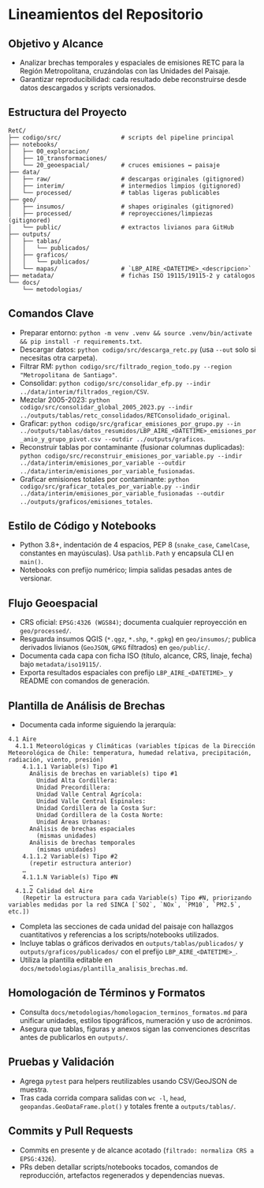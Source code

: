 # Lineamientos del Repositorio

## Objetivo y Alcance
- Analizar brechas temporales y espaciales de emisiones RETC para la Región Metropolitana, cruzándolas con las Unidades del Paisaje.
- Garantizar reproducibilidad: cada resultado debe reconstruirse desde datos descargados y scripts versionados.

## Estructura del Proyecto
```
RetC/
├── codigo/src/                 # scripts del pipeline principal
├── notebooks/
│   ├── 00_exploracion/
│   ├── 10_transformaciones/
│   └── 20_geoespacial/         # cruces emisiones ↔ paisaje
├── data/
│   ├── raw/                    # descargas originales (gitignored)
│   ├── interim/                # intermedios limpios (gitignored)
│   └── processed/              # tablas ligeras publicables
├── geo/
│   ├── insumos/                # shapes originales (gitignored)
│   ├── processed/              # reproyecciones/limpiezas (gitignored)
│   └── public/                 # extractos livianos para GitHub
├── outputs/
│   ├── tablas/
│   │   └── publicados/
│   ├── graficos/
│   │   └── publicados/
│   └── mapas/                  # `LBP_AIRE_<DATETIME>_<descripcion>`
├── metadata/                   # fichas ISO 19115/19115-2 y catálogos
└── docs/
    └── metodologias/
```

## Comandos Clave
- Preparar entorno: `python -m venv .venv && source .venv/bin/activate && pip install -r requirements.txt`.
- Descargar datos: `python codigo/src/descarga_retc.py` (usa `--out` solo si necesitas otra carpeta).
- Filtrar RM: `python codigo/src/filtrado_region_todo.py --region "Metropolitana de Santiago"`.
- Consolidar: `python codigo/src/consolidar_efp.py --indir ../data/interim/filtrados_region/CSV`.
- Mezclar 2005-2023: `python codigo/src/consolidar_global_2005_2023.py --indir ../outputs/tablas/retc_consolidados/RETConsolidado_original`.
- Graficar: `python codigo/src/graficar_emisiones_por_grupo.py --in ../outputs/tablas/datos_resumidos/LBP_AIRE_<DATETIME>_emisiones_por_anio_y_grupo_pivot.csv --outdir ../outputs/graficos`.
- Reconstruir tablas por contaminante (fusionar columnas duplicadas): `python codigo/src/reconstruir_emisiones_por_variable.py --indir ../data/interim/emisiones_por_variable --outdir ../data/interim/emisiones_por_variable_fusionadas`.
- Graficar emisiones totales por contaminante: `python codigo/src/graficar_totales_por_variable.py --indir ../data/interim/emisiones_por_variable_fusionadas --outdir ../outputs/graficos/emisiones_totales`.

## Estilo de Código y Notebooks
- Python 3.8+, indentación de 4 espacios, PEP 8 (`snake_case`, `CamelCase`, constantes en mayúsculas). Usa `pathlib.Path` y encapsula CLI en `main()`.
- Notebooks con prefijo numérico; limpia salidas pesadas antes de versionar.

## Flujo Geoespacial
- CRS oficial: `EPSG:4326 (WGS84)`; documenta cualquier reproyección en `geo/processed/`.
- Resguarda insumos QGIS (`*.qgz`, `*.shp`, `*.gpkg`) en `geo/insumos/`; publica derivados livianos (`GeoJSON`, `GPKG` filtrados) en `geo/public/`.
- Documenta cada capa con ficha ISO (título, alcance, CRS, linaje, fecha) bajo `metadata/iso19115/`.
- Exporta resultados espaciales con prefijo `LBP_AIRE_<DATETIME>_` y README con comandos de generación.

## Plantilla de Análisis de Brechas
- Documenta cada informe siguiendo la jerarquía:

```
4.1 Aire
  4.1.1 Meteorológicas y Climáticas (variables típicas de la Dirección Meteorológica de Chile: temperatura, humedad relativa, precipitación, radiación, viento, presión)
    4.1.1.1 Variable(s) Tipo #1
      Análisis de brechas en variable(s) tipo #1
        Unidad Alta Cordillera:
        Unidad Precordillera:
        Unidad Valle Central Agrícola:
        Unidad Valle Central Espinales:
        Unidad Cordillera de la Costa Sur:
        Unidad Cordillera de la Costa Norte:
        Unidad Áreas Urbanas:
      Análisis de brechas espaciales
        (mismas unidades)
      Análisis de brechas temporales
        (mismas unidades)
    4.1.1.2 Variable(s) Tipo #2
      (repetir estructura anterior)
    …
    4.1.1.N Variable(s) Tipo #N
      …
  4.1.2 Calidad del Aire
    (Repetir la estructura para cada Variable(s) Tipo #N, priorizando variables medidas por la red SINCA [`SO2`, `NOx`, `PM10`, `PM2.5`, etc.])
```

- Completa las secciones de cada unidad del paisaje con hallazgos cuantitativos y referencias a los scripts/notebooks utilizados.
- Incluye tablas o gráficos derivados en `outputs/tablas/publicados/` y `outputs/graficos/publicados/` con el prefijo `LBP_AIRE_<DATETIME>_`.
- Utiliza la plantilla editable en `docs/metodologias/plantilla_analisis_brechas.md`.

## Homologación de Términos y Formatos
- Consulta `docs/metodologias/homologacion_terminos_formatos.md` para unificar unidades, estilos tipográficos, numeración y uso de acrónimos.
- Asegura que tablas, figuras y anexos sigan las convenciones descritas antes de publicarlos en `outputs/`.

## Pruebas y Validación
- Agrega `pytest` para helpers reutilizables usando CSV/GeoJSON de muestra.
- Tras cada corrida compara salidas con `wc -l`, `head`, `geopandas.GeoDataFrame.plot()` y totales frente a `outputs/tablas/`.

## Commits y Pull Requests
- Commits en presente y de alcance acotado (`filtrado: normaliza CRS a EPSG:4326`).
- PRs deben detallar scripts/notebooks tocados, comandos de reproducción, artefactos regenerados y dependencias nuevas.
